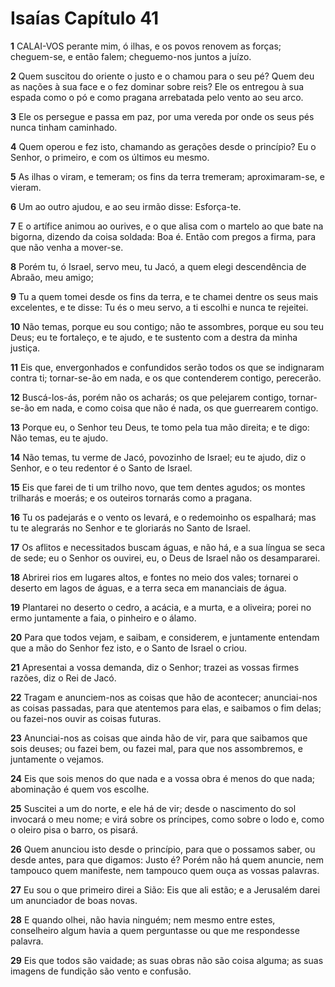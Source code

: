# Isaías Capítulo 41

**1** 	CALAI-VOS perante mim, ó ilhas, e os povos renovem as forças; cheguem-se, e então falem; cheguemo-nos juntos a juízo.

**2** 	Quem suscitou do oriente o justo e o chamou para o seu pé? Quem deu as nações à sua face e o fez dominar sobre reis? Ele os entregou à sua espada como o pó e como pragana arrebatada pelo vento ao seu arco.

**3** 	Ele os persegue e passa em paz, por uma vereda por onde os seus pés nunca tinham caminhado.

**4** 	Quem operou e fez isto, chamando as gerações desde o princípio? Eu o Senhor, o primeiro, e com os últimos eu mesmo.

**5** 	As ilhas o viram, e temeram; os fins da terra tremeram; aproximaram-se, e vieram.

**6** 	Um ao outro ajudou, e ao seu irmão disse: Esforça-te.

**7** 	E o artífice animou ao ourives, e o que alisa com o martelo ao que bate na bigorna, dizendo da coisa soldada: Boa é. Então com pregos a firma, para que não venha a mover-se.

**8** 	Porém tu, ó Israel, servo meu, tu Jacó, a quem elegi descendência de Abraão, meu amigo;

**9** 	Tu a quem tomei desde os fins da terra, e te chamei dentre os seus mais excelentes, e te disse: Tu és o meu servo, a ti escolhi e nunca te rejeitei.

**10** 	Não temas, porque eu sou contigo; não te assombres, porque eu sou teu Deus; eu te fortaleço, e te ajudo, e te sustento com a destra da minha justiça.

**11** 	Eis que, envergonhados e confundidos serão todos os que se indignaram contra ti; tornar-se-ão em nada, e os que contenderem contigo, perecerão.

**12** 	Buscá-los-ás, porém não os acharás; os que pelejarem contigo, tornar-se-ão em nada, e como coisa que não é nada, os que guerrearem contigo.

**13** 	Porque eu, o Senhor teu Deus, te tomo pela tua mão direita; e te digo: Não temas, eu te ajudo.

**14** 	Não temas, tu verme de Jacó, povozinho de Israel; eu te ajudo, diz o Senhor, e o teu redentor é o Santo de Israel.

**15** 	Eis que farei de ti um trilho novo, que tem dentes agudos; os montes trilharás e moerás; e os outeiros tornarás como a pragana.

**16** 	Tu os padejarás e o vento os levará, e o redemoinho os espalhará; mas tu te alegrarás no Senhor e te gloriarás no Santo de Israel.

**17** 	Os aflitos e necessitados buscam águas, e não há, e a sua língua se seca de sede; eu o Senhor os ouvirei, eu, o Deus de Israel não os desampararei.

**18** 	Abrirei rios em lugares altos, e fontes no meio dos vales; tornarei o deserto em lagos de águas, e a terra seca em mananciais de água.

**19** 	Plantarei no deserto o cedro, a acácia, e a murta, e a oliveira; porei no ermo juntamente a faia, o pinheiro e o álamo.

**20** 	Para que todos vejam, e saibam, e considerem, e juntamente entendam que a mão do Senhor fez isto, e o Santo de Israel o criou.

**21** 	Apresentai a vossa demanda, diz o Senhor; trazei as vossas firmes razões, diz o Rei de Jacó.

**22** 	Tragam e anunciem-nos as coisas que hão de acontecer; anunciai-nos as coisas passadas, para que atentemos para elas, e saibamos o fim delas; ou fazei-nos ouvir as coisas futuras.

**23** 	Anunciai-nos as coisas que ainda hão de vir, para que saibamos que sois deuses; ou fazei bem, ou fazei mal, para que nos assombremos, e juntamente o vejamos.

**24** 	Eis que sois menos do que nada e a vossa obra é menos do que nada; abominação é quem vos escolhe.

**25** 	Suscitei a um do norte, e ele há de vir; desde o nascimento do sol invocará o meu nome; e virá sobre os príncipes, como sobre o lodo e, como o oleiro pisa o barro, os pisará.

**26** 	Quem anunciou isto desde o princípio, para que o possamos saber, ou desde antes, para que digamos: Justo é? Porém não há quem anuncie, nem tampouco quem manifeste, nem tampouco quem ouça as vossas palavras.

**27** 	Eu sou o que primeiro direi a Sião: Eis que ali estão; e a Jerusalém darei um anunciador de boas novas.

**28** 	E quando olhei, não havia ninguém; nem mesmo entre estes, conselheiro algum havia a quem perguntasse ou que me respondesse palavra.

**29** 	Eis que todos são vaidade; as suas obras não são coisa alguma; as suas imagens de fundição são vento e confusão.


